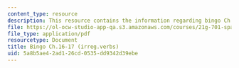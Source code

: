 ```yaml
---
content_type: resource
description: This resource contains the information regarding bingo Ch.16-17 (irreg.verbs).
file: https://ol-ocw-studio-app-qa.s3.amazonaws.com/courses/21g-701-spanish-i-fall-2003/5a8b5ae42ad126cd0535dd9342d39ebe_MIT21G_701F03_17bingo.pdf
file_type: application/pdf
resourcetype: Document
title: Bingo Ch.16-17 (irreg.verbs)
uid: 5a8b5ae4-2ad1-26cd-0535-dd9342d39ebe
---
```

